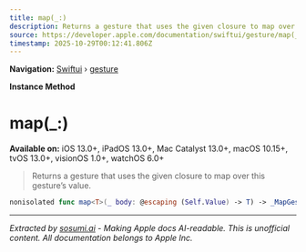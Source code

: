 ```yaml
---
title: map(_:)
description: Returns a gesture that uses the given closure to map over this gesture’s value.
source: https://developer.apple.com/documentation/swiftui/gesture/map(_:)
timestamp: 2025-10-29T00:12:41.806Z
---
```


**Navigation:** [Swiftui](/documentation/swiftui) › [gesture](/documentation/swiftui/gesture)

**Instance Method**

# map(_:)

**Available on:** iOS 13.0+, iPadOS 13.0+, Mac Catalyst 13.0+, macOS 10.15+, tvOS 13.0+, visionOS 1.0+, watchOS 6.0+

> Returns a gesture that uses the given closure to map over this gesture’s value.

```swift
nonisolated func map<T>(_ body: @escaping (Self.Value) -> T) -> _MapGesture<Self, T>
```

---

*Extracted by [sosumi.ai](https://sosumi.ai) - Making Apple docs AI-readable.*
*This is unofficial content. All documentation belongs to Apple Inc.*

